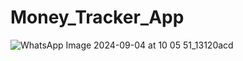 # Money_Tracker_App
![WhatsApp Image 2024-09-04 at 10 05 51_13120acd](https://github.com/user-attachments/assets/8b5a431c-138d-47f6-8bd9-6d8a53bd8c92)
